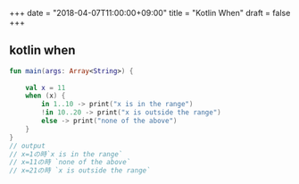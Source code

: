+++
date = "2018-04-07T11:00:00+09:00"
title = "Kotlin When"
draft = false
+++

## kotlin when


```kotlin
fun main(args: Array<String>) {
    
    val x = 11
    when (x) {
        in 1..10 -> print("x is in the range")
        !in 10..20 -> print("x is outside the range")
        else -> print("none of the above")
    }
}
// output
// x=1の時`x is in the range`
// x=11の時 `none of the above`
// x=21の時 `x is outside the range`
```
    	
